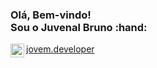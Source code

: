 <h3>
  Olá, Bem-vindo!
  </br>
  Sou o Juvenal Bruno :hand:
</h3>

<a href="https://www.instagram.com/jovem.developer">
  <img align="left" alt="jovem.developer" width="22px" src="https://br.vexels.com/png-svg/previsualizar/137198/icone-do-instagram-colorido" />
  jovem.developer
</a>
